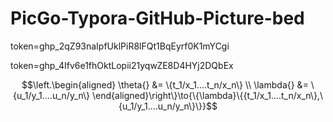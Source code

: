 # PicGo-Typora-GitHub-Picture-bed
token=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

token=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

$$\left.\begin{aligned}
\theta{} &= \{t_1/x_1....t_n/x_n\}  \\
\lambda{} &= \{u_1/y_1....u_n/y_n\} 
\end{aligned}\right\}\to{\{\lambda}\{{t_1/x_1....t_n/x_n\},\{u_1/y_1....u_n/y_n\}\}}$$
